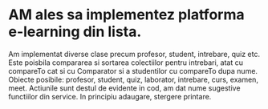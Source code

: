 # AM ales sa implementez platforma e-learning din lista.
Am implementat diverse clase precum profesor, student, intrebare, quiz etc.
Este poisbila compararea si sortarea colectiilor pentru intrebari, atat cu compareTo cat si cu Comparator si a studentilor cu compareTo dupa nume.
Obiecte posibile: profesor, student, quiz, laborator, intrebare, curs, examen, meet.
Actiunile sunt destul de evidente in cod, am dat nume sugestive functiilor din service. In principiu adaugare, stergere printare.


